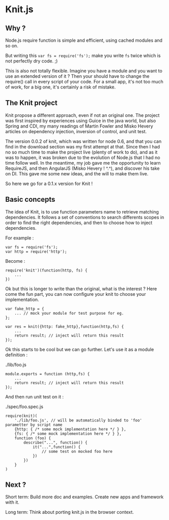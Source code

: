 # Knit.js

## Why ?

Node.js require function is simple and efficient, using cached modules and so on.

But writing this `var fs = require('fs');` make you write `fs` twice which is not perfectly dry code. ;)

This is also not totally flexible. Imagine you have a module and you want to use an extended version of it ? Then your should have to change the require() call in every script of your code. For a small app, it's not too much of work, for a big one, it's certainly a risk of mistake.

## The Knit project

Knit propose a different approach, even if not an original one. The project was first inspired by experiences using Guice in the java world, but also Spring and CDI, my many readings of Martin Fowler and Misko Hevery articles on dependency injection, inversion of control, and unit test.

The version 0.0.2 of knit, which was written for node 0.6, and that you can find in the download section was my first attempt at that. Since then I had no so much time to make the project live (plenty of work to do), and as it was to happen, it was broken due to the evolution of Node.js that I had no time follow well. In the meantime, my job gave me the opportunity to learn RequireJS, and then AngularJS (Misko Hevery ! ^.^), and discover his take on DI. This gave me some new ideas, and the will to make them live.

So here we go for a 0.1.x version for Knit !

## Basic concepts

The idea of Knit, is to use function parameters name to retrieve matching dependencies. It follows a set of conventions to search differents scopes in order to find the right dependencies, and then to choose how to inject dependencies.

For example :

	var fs = require('fs');
	var http = require('http');
	
Become :

	require('knit')(function(http, fs) {
		...
	})
	
Ok but this is longer to write than the original, what is the interest ? Here come the fun part, you can now configure your knit to choose your implementation.
	
	var fake_http = {
		... // mock your module for test purpose for eg.
	};
	
	var res = knit({http: fake_http},function(http,fs) {
		...
		return result; // inject will return this result
	});
	
Ok this starts to be cool but we can go further. Let's use it as a module definition :

./lib/foo.js

    module.exports = function (http,fs) {
		...
		return result; // inject will return this result
	});
    
And then run unit test on it :

./spec/foo.spec.js

    require(knit)(
        './lib/foo.js', // will be automatically binded to 'foo' parametter by script name
        {http: { /* some mock implementation here */ } },
        {fs: { /* some mock implementation here */ } },
        function (foo) {            
            describe("...", function() {
                it("...",function() {
                    // some test on mocked foo here
                })
            })
        }
    )
	
## Next ?

Short term: Build more doc and examples. Create new apps and framework with it.

Long term: Think about porting knit.js in the browser context.
